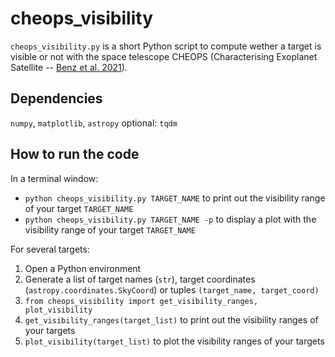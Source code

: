 # cheops_visibility

`cheops_visibility.py` is a short Python script to compute wether a target is visible or not with the space telescope CHEOPS (Characterising Exoplanet Satellite -- [Benz et al. 2021]([test](https://ui.adsabs.harvard.edu/abs/2021ExA....51..109B/abstract)https://ui.adsabs.harvard.edu/abs/2021ExA....51..109B)).

## Dependencies
`numpy`, `matplotlib`, `astropy`
optional: `tqdm`

## How to run the code
In a terminal window:
- `python cheops_visibility.py TARGET_NAME` to print out the visibility range of your target `TARGET_NAME`
- `python cheops_visibility.py TARGET_NAME -p` to display a plot with the visibility range of your target `TARGET_NAME`

For several targets:
1. Open a Python environment
2. Generate a list of target names (`str`), target coordinates (`astropy.coordinates.SkyCoord`) or tuples `(target_name, target_coord)`
3. `from cheops_visibility import get_visibility_ranges, plot_visibility`
4. `get_visibility_ranges(target_list)` to print out the visibility ranges of your targets
5. `plot_visibility(target_list)` to plot the visibility ranges of your targets
